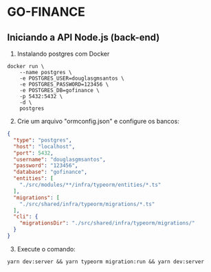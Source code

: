 # GO-FINANCE

## Iniciando a API Node.js (back-end)

1. Instalando postgres com Docker

```shell
docker run \
    --name postgres \
    -e POSTGRES_USER=douglasgmsantos \
    -e POSTGRES_PASSWORD=123456 \
    -e POSTGRES_DB=gofinance \
    -p 5432:5432 \
    -d \
    postgres
```

2. Crie um arquivo "ormconfig.json" e configure os bancos:
```json
{
  "type": "postgres",
  "host": "localhost",
  "port": 5432,
  "username": "douglasgmsantos",
  "password": "123456",
  "database": "gofinance",
  "entities": [
    "./src/modules/**/infra/typeorm/entities/*.ts"
  ],
  "migrations": [
    "./src/shared/infra/typeorm/migrations/*.ts"
  ],
  "cli": {
    "migrationsDir": "./src/shared/infra/typeorm/migrations/"
  }
}
```

3. Execute o comando:
```
yarn dev:server && yarn typeorm migration:run && yarn dev:server
```
